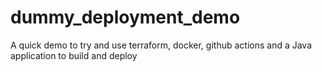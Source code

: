 # dummy_deployment_demo
A quick demo to try and use terraform, docker, github actions and a Java application to build and deploy
